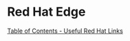 # Red Hat Edge

[Table of Contents - Useful Red Hat Links](https://github.com/pslucas0212/UsefulRedHatLinks)

